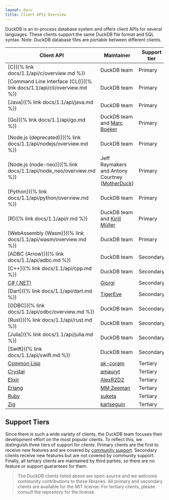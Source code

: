 ```yaml
---
layout: docu
title: Client APIs Overview
---
```


DuckDB is an in-process database system and offers client APIs for several languages. These clients support the same DuckDB file format and SQL syntax. Note: DuckDB database files are portable between different clients.

| Client API | Maintainer | Support tier |
|------------|------------|--------------|
| [C]({% link docs/1.1/api/c/overview.md %})                              | DuckDB team                                                                | Primary       |
| [Command Line Interface (CLI)]({% link docs/1.1/api/cli/overview.md %}) | DuckDB team                                                                | Primary       |
| [Java]({% link docs/1.1/api/java.md %})                                 | DuckDB team                                                                | Primary       |
| [Go]({% link docs/1.1/api/go.md %})                                     | DuckDB team and [Marc Boeker](https://github.com/marcboeker)               | Primary       |
| [Node.js (deprecated)]({% link docs/1.1/api/nodejs/overview.md %})      | DuckDB team                                                                | Primary       |
| [Node.js (node-neo)]({% link docs/1.1/api/node_neo/overview.md %})      | Jeff Raymakers and Antony Courtney ([MotherDuck](https://motherduck.com/)) | Primary       |
| [Python]({% link docs/1.1/api/python/overview.md %})                    | DuckDB team                                                                | Primary       |
| [R]({% link docs/1.1/api/r.md %})                                       | DuckDB team and [Kirill Müller](https://github.com/krlmlr)                 | Primary       |
| [WebAssembly (Wasm)]({% link docs/1.1/api/wasm/overview.md %})          | DuckDB team                                                                | Primary       |
| [ADBC (Arrow)]({% link docs/1.1/api/adbc.md %})                         | DuckDB team                                                                | Secondary     |
| [C++]({% link docs/1.1/api/cpp.md %})                                   | DuckDB team                                                                | Secondary     |
| [C# (.NET)](https://duckdb.net/)                                    | [Giorgi](https://github.com/Giorgi)                                        | Secondary     |
| [Dart]({% link docs/1.1/api/dart.md %})                                 | [TigerEye](https://www.tigereye.com/)                                      | Secondary     |
| [ODBC]({% link docs/1.1/api/odbc/overview.md %})                        | DuckDB team                                                                | Secondary     |
| [Rust]({% link docs/1.1/api/rust.md %})                                 | DuckDB team                                                                | Secondary     |
| [Julia]({% link docs/1.1/api/julia.md %})                               | DuckDB team                                                                | Secondary     |
| [Swift]({% link docs/1.1/api/swift.md %})                               | DuckDB team                                                                | Secondary     |
| [Common Lisp](https://github.com/ak-coram/cl-duckdb)                | [ak-coram](https://github.com/ak-coram)                                    | Tertiary      |
| [Crystal](https://github.com/amauryt/crystal-duckdb)                | [amauryt](https://github.com/amauryt)                                      | Tertiary      |
| [Elixir](https://github.com/AlexR2D2/duckdbex)                      | [AlexR2D2](https://github.com/AlexR2D2/duckdbex)                           | Tertiary      |
| [Erlang](https://github.com/mmzeeman/educkdb)                       | [MM Zeeman](https://github.com/mmzeeman)                                   | Tertiary      |
| [Ruby](https://github.com/suketa/ruby-duckdb)                       | [suketa](https://github.com/suketa)                                        | Tertiary      |
| [Zig](https://github.com/karlseguin/zuckdb.zig)                     | [karlseguin](https://github.com/karlseguin)                                | Tertiary      |

## Support Tiers

Since there is such a wide variety of clients, the DuckDB team focuses their development effort on the most popular clients.
To reflect this, we distinguish three tiers of support for clients.
Primary clients are the first to receive new features and are covered by [community support](https://duckdblabs.com/community_support_policy).
Secondary clients receive new features but are not covered by community support.
Finally, all tertiary clients are maintained by third parties, so there are no feature or support guarantees for them.

> The DuckDB clients listed above are open-source and we welcome community contributions to these libraries.
> All primary and secondary clients are available for the MIT license.
> For tertiary clients, please consult the repository for the license.